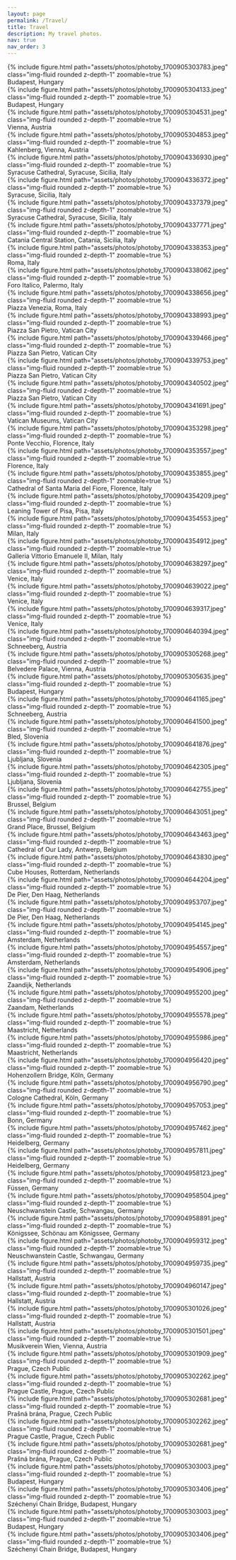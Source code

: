 ```yaml
---
layout: page
permalink: /Travel/
title: Travel
description: My travel photos.
nav: true
nav_order: 3
---
```


<div class="row">
    <div class="col-sm mt-3 mt-md-0">
        {% include figure.html path="assets/photos/photoby_1700905303783.jpeg"  class="img-fluid rounded z-depth-1" zoomable=true %}
        <div class="caption">
            Budapest, Hungary
        </div>
    </div>
     <div class="col-sm mt-3 mt-md-0">
        {% include figure.html path="assets/photos/photoby_1700905304133.jpeg"  class="img-fluid rounded z-depth-1" zoomable=true %}
        <div class="caption">
            Budapest, Hungary
        </div>
    </div>
</div>

<div class="row">
    <div class="col-sm mt-3 mt-md-0">
        {% include figure.html path="assets/photos/photoby_1700905304531.jpeg"  class="img-fluid rounded z-depth-1" zoomable=true %}
        <div class="caption">
            Vienna, Austria
        </div>
    </div>
     <div class="col-sm mt-3 mt-md-0">
        {% include figure.html path="assets/photos/photoby_1700905304853.jpeg"  class="img-fluid rounded z-depth-1" zoomable=true %}
        <div class="caption">
            Kahlenberg, Vienna, Austria
        </div>
    </div>
</div>


<div class="row">
    <div class="col-sm mt-3 mt-md-0">
        {% include figure.html path="assets/photos/photoby_1700904336930.jpeg"  class="img-fluid rounded z-depth-1" zoomable=true %}
        <div class="caption">
            Syracuse Cathedral, Syracuse, Sicilia, Italy
        </div>
    </div>
     <div class="col-sm mt-3 mt-md-0">
        {% include figure.html path="assets/photos/photoby_1700904336372.jpeg"  class="img-fluid rounded z-depth-1" zoomable=true %}
        <div class="caption">
            Syracuse, Sicilia, Italy
        </div>
    </div>
</div>


<div class="row">
    <div class="col-sm mt-3 mt-md-0">
        {% include figure.html path="assets/photos/photoby_1700904337379.jpeg"  class="img-fluid rounded z-depth-1" zoomable=true %}
        <div class="caption">
            Syracuse Cathedral, Syracuse, Sicilia, Italy
        </div>
    </div>
     <div class="col-sm mt-3 mt-md-0">
        {% include figure.html path="assets/photos/photoby_1700904337771.jpeg"  class="img-fluid rounded z-depth-1" zoomable=true %}
        <div class="caption">
            Catania Central Station, Catania, Sicilia, Italy
        </div>
    </div>
</div>

<div class="row">
    <div class="col-sm mt-3 mt-md-0">
        {% include figure.html path="assets/photos/photoby_1700904338353.jpeg"  class="img-fluid rounded z-depth-1" zoomable=true %}
        <div class="caption">
            Roma, Italy
        </div>
    </div>
     <div class="col-sm mt-3 mt-md-0">
        {% include figure.html path="assets/photos/photoby_1700904338062.jpeg"  class="img-fluid rounded z-depth-1" zoomable=true %}
        <div class="caption">
            Foro Italico, Palermo, Italy
        </div>
    </div>
</div>


<div class="row">
    <div class="col-sm mt-3 mt-md-0">
        {% include figure.html path="assets/photos/photoby_1700904338656.jpeg"  class="img-fluid rounded z-depth-1" zoomable=true %}
        <div class="caption">
            Piazza Venezia, Roma, Italy
        </div>
    </div>
     <div class="col-sm mt-3 mt-md-0">
        {% include figure.html path="assets/photos/photoby_1700904338993.jpeg"  class="img-fluid rounded z-depth-1" zoomable=true %}
        <div class="caption">
            Piazza San Pietro, Vatican City
        </div>
    </div>
</div>

<div class="row">
    <div class="col-sm mt-3 mt-md-0">
        {% include figure.html path="assets/photos/photoby_1700904339466.jpeg"  class="img-fluid rounded z-depth-1" zoomable=true %}
        <div class="caption">
            Piazza San Pietro, Vatican City
        </div>
    </div>
     <div class="col-sm mt-3 mt-md-0">
        {% include figure.html path="assets/photos/photoby_1700904339753.jpeg"  class="img-fluid rounded z-depth-1" zoomable=true %}
        <div class="caption">
            Piazza San Pietro, Vatican City
        </div>
    </div>
</div>

<div class="row">
    <div class="col-sm mt-3 mt-md-0">
        {% include figure.html path="assets/photos/photoby_1700904340502.jpeg"  class="img-fluid rounded z-depth-1" zoomable=true %}
        <div class="caption">
            Piazza San Pietro, Vatican City
        </div>
    </div>
     <div class="col-sm mt-3 mt-md-0">
        {% include figure.html path="assets/photos/photoby_1700904341691.jpeg"  class="img-fluid rounded z-depth-1" zoomable=true %}
        <div class="caption">
            Vatican Museums, Vatican City
        </div>
    </div>
</div>


<div class="row">
    <div class="col-sm mt-3 mt-md-0">
        {% include figure.html path="assets/photos/photoby_1700904353298.jpeg"  class="img-fluid rounded z-depth-1" zoomable=true %}
        <div class="caption">
            Ponte Vecchio, Florence, Italy
        </div>
    </div>
     <div class="col-sm mt-3 mt-md-0">
        {% include figure.html path="assets/photos/photoby_1700904353557.jpeg"  class="img-fluid rounded z-depth-1" zoomable=true %}
        <div class="caption">
            Florence, Italy
        </div>
    </div>
</div>

<div class="row">
    <div class="col-sm mt-3 mt-md-0">
        {% include figure.html path="assets/photos/photoby_1700904353855.jpeg"  class="img-fluid rounded z-depth-1" zoomable=true %}
        <div class="caption">
            Cathedral of Santa Maria del Fiore, Florence, Italy
        </div>
    </div>
     <div class="col-sm mt-3 mt-md-0">
        {% include figure.html path="assets/photos/photoby_1700904354209.jpeg"  class="img-fluid rounded z-depth-1" zoomable=true %}
        <div class="caption">
            Leaning Tower of Pisa, Pisa, Italy
        </div>
    </div>
</div>

<div class="row">
    <div class="col-sm mt-3 mt-md-0">
        {% include figure.html path="assets/photos/photoby_1700904354553.jpeg"  class="img-fluid rounded z-depth-1" zoomable=true %}
        <div class="caption">
            Milan, Italy
        </div>
    </div>
     <div class="col-sm mt-3 mt-md-0">
        {% include figure.html path="assets/photos/photoby_1700904354912.jpeg"  class="img-fluid rounded z-depth-1" zoomable=true %}
        <div class="caption">
            Galleria Vittorio Emanuele II, Milan, Italy
        </div>
    </div>
</div>

<div class="row">
    <div class="col-sm mt-3 mt-md-0">
        {% include figure.html path="assets/photos/photoby_1700904638297.jpeg"  class="img-fluid rounded z-depth-1" zoomable=true %}
        <div class="caption">
            Venice, Italy
        </div>
    </div>
     <div class="col-sm mt-3 mt-md-0">
        {% include figure.html path="assets/photos/photoby_1700904639022.jpeg"  class="img-fluid rounded z-depth-1" zoomable=true %}
        <div class="caption">
            Venice, Italy
        </div>
    </div>
</div>


<div class="row">
    <div class="col-sm mt-3 mt-md-0">
        {% include figure.html path="assets/photos/photoby_1700904639317.jpeg"  class="img-fluid rounded z-depth-1" zoomable=true %}
        <div class="caption">
            Venice, Italy
        </div>
    </div>
     <div class="col-sm mt-3 mt-md-0">
        {% include figure.html path="assets/photos/photoby_1700904640394.jpeg"  class="img-fluid rounded z-depth-1" zoomable=true %}
        <div class="caption">
            Schneeberg, Austria
        </div>
    </div>
</div>

<div class="row">
    <div class="col-sm mt-3 mt-md-0">
        {% include figure.html path="assets/photos/photoby_1700905305268.jpeg"  class="img-fluid rounded z-depth-1" zoomable=true %}
        <div class="caption">
            Belvedere Palace, Vienna, Austria
        </div>
    </div>
     <div class="col-sm mt-3 mt-md-0">
        {% include figure.html path="assets/photos/photoby_1700905305635.jpeg"  class="img-fluid rounded z-depth-1" zoomable=true %}
        <div class="caption">
            Budapest, Hungary
        </div>
    </div>
</div>


<div class="row">
    <div class="col-sm mt-3 mt-md-0">
        {% include figure.html path="assets/photos/photoby_1700904641165.jpeg"  class="img-fluid rounded z-depth-1" zoomable=true %}
        <div class="caption">
            Schneeberg, Austria
        </div>
    </div>
     <div class="col-sm mt-3 mt-md-0">
        {% include figure.html path="assets/photos/photoby_1700904641500.jpeg"  class="img-fluid rounded z-depth-1" zoomable=true %}
        <div class="caption">
            Bled, Slovenia
        </div>
    </div>
</div>


<div class="row">
    <div class="col-sm mt-3 mt-md-0">
        {% include figure.html path="assets/photos/photoby_1700904641876.jpeg"  class="img-fluid rounded z-depth-1" zoomable=true %}
        <div class="caption">
            Ljubljana, Slovenia
        </div>
    </div>
     <div class="col-sm mt-3 mt-md-0">
        {% include figure.html path="assets/photos/photoby_1700904642305.jpeg"  class="img-fluid rounded z-depth-1" zoomable=true %}
        <div class="caption">
            Ljubljana, Slovenia
        </div>
    </div>
</div>

<div class="row">
    <div class="col-sm mt-3 mt-md-0">
        {% include figure.html path="assets/photos/photoby_1700904642755.jpeg"  class="img-fluid rounded z-depth-1" zoomable=true %}
        <div class="caption">
            Brussel, Belgium
        </div>
    </div>
     <div class="col-sm mt-3 mt-md-0">
        {% include figure.html path="assets/photos/photoby_1700904643051.jpeg"  class="img-fluid rounded z-depth-1" zoomable=true %}
        <div class="caption">
            Grand Place, Brussel, Belgium
        </div>
    </div>
</div>


<div class="row">
    <div class="col-sm mt-3 mt-md-0">
        {% include figure.html path="assets/photos/photoby_1700904643463.jpeg"  class="img-fluid rounded z-depth-1" zoomable=true %}
        <div class="caption">
            Cathedral of Our Lady, Antwerp, Belgium
        </div>
    </div>
     <div class="col-sm mt-3 mt-md-0">
        {% include figure.html path="assets/photos/photoby_1700904643830.jpeg"  class="img-fluid rounded z-depth-1" zoomable=true %}
        <div class="caption">
            Cube Houses, Rotterdam, Netherlands
        </div>
    </div>
</div>

<div class="row">
    <div class="col-sm mt-3 mt-md-0">
        {% include figure.html path="assets/photos/photoby_1700904644204.jpeg"  class="img-fluid rounded z-depth-1" zoomable=true %}
        <div class="caption">
            De Pier, Den Haag, Netherlands
        </div>
    </div>
     <div class="col-sm mt-3 mt-md-0">
        {% include figure.html path="assets/photos/photoby_1700904953707.jpeg"  class="img-fluid rounded z-depth-1" zoomable=true %}
        <div class="caption">
            De Pier, Den Haag, Netherlands
        </div>
    </div>
</div>


<div class="row">
    <div class="col-sm mt-3 mt-md-0">
        {% include figure.html path="assets/photos/photoby_1700904954145.jpeg"  class="img-fluid rounded z-depth-1" zoomable=true %}
        <div class="caption">
            Amsterdam, Netherlands
        </div>
    </div>
     <div class="col-sm mt-3 mt-md-0">
        {% include figure.html path="assets/photos/photoby_1700904954557.jpeg"  class="img-fluid rounded z-depth-1" zoomable=true %}
        <div class="caption">
            Amsterdam, Netherlands
        </div>
    </div>
</div>

<div class="row">
    <div class="col-sm mt-3 mt-md-0">
        {% include figure.html path="assets/photos/photoby_1700904954906.jpeg"  class="img-fluid rounded z-depth-1" zoomable=true %}
        <div class="caption">
            Zaandijk, Netherlands
        </div>
    </div>
     <div class="col-sm mt-3 mt-md-0">
        {% include figure.html path="assets/photos/photoby_1700904955200.jpeg"  class="img-fluid rounded z-depth-1" zoomable=true %}
        <div class="caption">
            Zaandam, Netherlands
        </div>
    </div>
</div>

<div class="row">
    <div class="col-sm mt-3 mt-md-0">
        {% include figure.html path="assets/photos/photoby_1700904955578.jpeg"  class="img-fluid rounded z-depth-1" zoomable=true %}
        <div class="caption">
            Maastricht, Netherlands
        </div>
    </div>
     <div class="col-sm mt-3 mt-md-0">
        {% include figure.html path="assets/photos/photoby_1700904955986.jpeg"  class="img-fluid rounded z-depth-1" zoomable=true %}
        <div class="caption">
            Maastricht, Netherlands
        </div>
    </div>
</div>

<div class="row">
    <div class="col-sm mt-3 mt-md-0">
        {% include figure.html path="assets/photos/photoby_1700904956420.jpeg"  class="img-fluid rounded z-depth-1" zoomable=true %}
        <div class="caption">
            Hohenzollern Bridge, Köln, Germany
        </div>
    </div>
     <div class="col-sm mt-3 mt-md-0">
        {% include figure.html path="assets/photos/photoby_1700904956790.jpeg"  class="img-fluid rounded z-depth-1" zoomable=true %}
        <div class="caption">
            Cologne Cathedral, Köln, Germany
        </div>
    </div>
</div>

<div class="row">
    <div class="col-sm mt-3 mt-md-0">
        {% include figure.html path="assets/photos/photoby_1700904957053.jpeg"  class="img-fluid rounded z-depth-1" zoomable=true %}
        <div class="caption">
            Bonn, Germany
        </div>
    </div>
     <div class="col-sm mt-3 mt-md-0">
        {% include figure.html path="assets/photos/photoby_1700904957462.jpeg"  class="img-fluid rounded z-depth-1" zoomable=true %}
        <div class="caption">
            Heidelberg, Germany
        </div>
    </div>
</div>

<div class="row">
    <div class="col-sm mt-3 mt-md-0">
        {% include figure.html path="assets/photos/photoby_1700904957811.jpeg"  class="img-fluid rounded z-depth-1" zoomable=true %}
        <div class="caption">
            Heidelberg, Germany
        </div>
    </div>
     <div class="col-sm mt-3 mt-md-0">
        {% include figure.html path="assets/photos/photoby_1700904958123.jpeg"  class="img-fluid rounded z-depth-1" zoomable=true %}
        <div class="caption">
            Füssen, Germany
        </div>
    </div>
</div>

<div class="row">
    <div class="col-sm mt-3 mt-md-0">
        {% include figure.html path="assets/photos/photoby_1700904958504.jpeg"  class="img-fluid rounded z-depth-1" zoomable=true %}
        <div class="caption">
            Neuschwanstein Castle, Schwangau, Germany
        </div>
    </div>
     <div class="col-sm mt-3 mt-md-0">
        {% include figure.html path="assets/photos/photoby_1700904958891.jpeg"  class="img-fluid rounded z-depth-1" zoomable=true %}
        <div class="caption">
            Königssee, Schönau am Königssee, Germany
        </div>
    </div>
</div>

<div class="row">
    <div class="col-sm mt-3 mt-md-0">
        {% include figure.html path="assets/photos/photoby_1700904959312.jpeg"  class="img-fluid rounded z-depth-1" zoomable=true %}
        <div class="caption">
            Neuschwanstein Castle, Schwangau, Germany
        </div>
    </div>
     <div class="col-sm mt-3 mt-md-0">
        {% include figure.html path="assets/photos/photoby_1700904959735.jpeg"  class="img-fluid rounded z-depth-1" zoomable=true %}
        <div class="caption">
            Hallstatt, Austria
        </div>
    </div>
</div>


<div class="row">
    <div class="col-sm mt-3 mt-md-0">
        {% include figure.html path="assets/photos/photoby_1700904960147.jpeg"  class="img-fluid rounded z-depth-1" zoomable=true %}
        <div class="caption">
            Hallstatt, Austria
        </div>
    </div>
     <div class="col-sm mt-3 mt-md-0">
        {% include figure.html path="assets/photos/photoby_1700905301026.jpeg"  class="img-fluid rounded z-depth-1" zoomable=true %}
        <div class="caption">
            Hallstatt, Austria
        </div>
    </div>
</div>

<div class="row">
    <div class="col-sm mt-3 mt-md-0">
        {% include figure.html path="assets/photos/photoby_1700905301501.jpeg"  class="img-fluid rounded z-depth-1" zoomable=true %}
        <div class="caption">
            Musikverein Wien, Vienna, Austria
        </div>
    </div>
     <div class="col-sm mt-3 mt-md-0">
        {% include figure.html path="assets/photos/photoby_1700905301909.jpeg"  class="img-fluid rounded z-depth-1" zoomable=true %}
        <div class="caption">
            Prague, Czech Public
        </div>
    </div>
</div>

<div class="row">
    <div class="col-sm mt-3 mt-md-0">
        {% include figure.html path="assets/photos/photoby_1700905302262.jpeg"  class="img-fluid rounded z-depth-1" zoomable=true %}
        <div class="caption">
            Prague Castle, Prague, Czech Public
        </div>
    </div>
     <div class="col-sm mt-3 mt-md-0">
        {% include figure.html path="assets/photos/photoby_1700905302681.jpeg"  class="img-fluid rounded z-depth-1" zoomable=true %}
        <div class="caption">
            Prašná brána, Prague, Czech Public
        </div>
    </div>
</div>

<div class="row">
    <div class="col-sm mt-3 mt-md-0">
        {% include figure.html path="assets/photos/photoby_1700905302262.jpeg"  class="img-fluid rounded z-depth-1" zoomable=true %}
        <div class="caption">
            Prague Castle, Prague, Czech Public
        </div>
    </div>
     <div class="col-sm mt-3 mt-md-0">
        {% include figure.html path="assets/photos/photoby_1700905302681.jpeg"  class="img-fluid rounded z-depth-1" zoomable=true %}
        <div class="caption">
            Prašná brána, Prague, Czech Public
        </div>
    </div>
</div>

<div class="row">
    <div class="col-sm mt-3 mt-md-0">
        {% include figure.html path="assets/photos/photoby_1700905303003.jpeg"  class="img-fluid rounded z-depth-1" zoomable=true %}
        <div class="caption">
            Budapest, Hungary
        </div>
    </div>
     <div class="col-sm mt-3 mt-md-0">
        {% include figure.html path="assets/photos/photoby_1700905303406.jpeg"  class="img-fluid rounded z-depth-1" zoomable=true %}
        <div class="caption">
            Széchenyi Chain Bridge, Budapest, Hungary
        </div>
    </div>
</div>

<div class="row">
    <div class="col-sm mt-3 mt-md-0">
        {% include figure.html path="assets/photos/photoby_1700905303003.jpeg"  class="img-fluid rounded z-depth-1" zoomable=true %}
        <div class="caption">
            Budapest, Hungary
        </div>
    </div>
     <div class="col-sm mt-3 mt-md-0">
        {% include figure.html path="assets/photos/photoby_1700905303406.jpeg"  class="img-fluid rounded z-depth-1" zoomable=true %}
        <div class="caption">
            Széchenyi Chain Bridge, Budapest, Hungary
        </div>
    </div>
</div>



